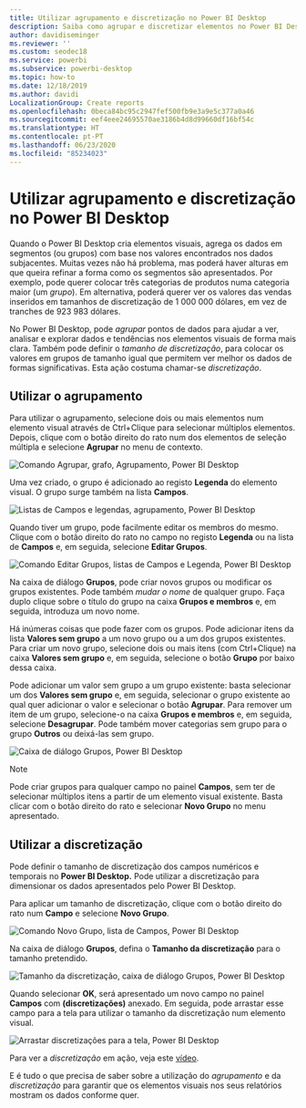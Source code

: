 ```yaml
---
title: Utilizar agrupamento e discretização no Power BI Desktop
description: Saiba como agrupar e discretizar elementos no Power BI Desktop
author: davidiseminger
ms.reviewer: ''
ms.custom: seodec18
ms.service: powerbi
ms.subservice: powerbi-desktop
ms.topic: how-to
ms.date: 12/18/2019
ms.author: davidi
LocalizationGroup: Create reports
ms.openlocfilehash: 0beca84bc95c2947fef500fb9e3a9e5c377a0a46
ms.sourcegitcommit: eef4eee24695570ae3186b4d8d99660df16bf54c
ms.translationtype: HT
ms.contentlocale: pt-PT
ms.lasthandoff: 06/23/2020
ms.locfileid: "85234023"
---
```

# <a name="use-grouping-and-binning-in-power-bi-desktop"></a>Utilizar agrupamento e discretização no Power BI Desktop
Quando o Power BI Desktop cria elementos visuais, agrega os dados em segmentos (ou grupos) com base nos valores encontrados nos dados subjacentes. Muitas vezes não há problema, mas poderá haver alturas em que queira refinar a forma como os segmentos são apresentados. Por exemplo, pode querer colocar três categorias de produtos numa categoria maior (um *grupo*). Em alternativa, poderá querer ver os valores das vendas inseridos em tamanhos de discretização de 1 000 000 dólares, em vez de tranches de 923 983 dólares.

No Power BI Desktop, pode *agrupar* pontos de dados para ajudar a ver, analisar e explorar dados e tendências nos elementos visuais de forma mais clara. Também pode definir o *tamanho de discretização*, para colocar os valores em grupos de tamanho igual que permitem ver melhor os dados de formas significativas. Esta ação costuma chamar-se *discretização*.

## <a name="using-grouping"></a>Utilizar o agrupamento
Para utilizar o agrupamento, selecione dois ou mais elementos num elemento visual através de Ctrl+Clique para selecionar múltiplos elementos. Depois, clique com o botão direito do rato num dos elementos de seleção múltipla e selecione **Agrupar** no menu de contexto.

![Comando Agrupar, grafo, Agrupamento, Power BI Desktop](media/desktop-grouping-and-binning/grouping-binning_1.png)

Uma vez criado, o grupo é adicionado ao registo **Legenda** do elemento visual. O grupo surge também na lista **Campos**.

![Listas de Campos e legendas, agrupamento, Power BI Desktop](media/desktop-grouping-and-binning/grouping-binning_2.png)

Quando tiver um grupo, pode facilmente editar os membros do mesmo. Clique com o botão direito do rato no campo no registo **Legenda** ou na lista de **Campos** e, em seguida, selecione **Editar Grupos**.

![Comando Editar Grupos, listas de Campos e Legenda, Power BI Desktop](media/desktop-grouping-and-binning/grouping-binning_3.png)

Na caixa de diálogo **Grupos**, pode criar novos grupos ou modificar os grupos existentes. Pode também *mudar o nome* de qualquer grupo. Faça duplo clique sobre o título do grupo na caixa **Grupos e membros** e, em seguida, introduza um novo nome.

Há inúmeras coisas que pode fazer com os grupos. Pode adicionar itens da lista **Valores sem grupo** a um novo grupo ou a um dos grupos existentes. Para criar um novo grupo, selecione dois ou mais itens (com Ctrl+Clique) na caixa **Valores sem grupo** e, em seguida, selecione o botão **Grupo** por baixo dessa caixa.

Pode adicionar um valor sem grupo a um grupo existente: basta selecionar um dos **Valores sem grupo** e, em seguida, selecionar o grupo existente ao qual quer adicionar o valor e selecionar o botão **Agrupar**. Para remover um item de um grupo, selecione-o na caixa **Grupos e membros** e, em seguida, selecione **Desagrupar**. Pode também mover categorias sem grupo para o grupo **Outros** ou deixá-las sem grupo.

![Caixa de diálogo Grupos, Power BI Desktop](media/desktop-grouping-and-binning/grouping-binning_4.png)

> [!NOTE]
> Pode criar grupos para qualquer campo no painel **Campos**, sem ter de selecionar múltiplos itens a partir de um elemento visual existente. Basta clicar com o botão direito do rato e selecionar **Novo Grupo** no menu apresentado.

## <a name="using-binning"></a>Utilizar a discretização
Pode definir o tamanho de discretização dos campos numéricos e temporais no **Power BI Desktop.** Pode utilizar a discretização para dimensionar os dados apresentados pelo Power BI Desktop.

Para aplicar um tamanho de discretização, clique com o botão direito do rato num **Campo** e selecione **Novo Grupo**.

![Comando Novo Grupo, lista de Campos, Power BI Desktop](media/desktop-grouping-and-binning/grouping-binning_5.png)

Na caixa de diálogo **Grupos**, defina o **Tamanho da discretização** para o tamanho pretendido.

![Tamanho da discretização, caixa de diálogo Grupos, Power BI Desktop](media/desktop-grouping-and-binning/grouping-binning_6.png)

Quando selecionar **OK**, será apresentado um novo campo no painel **Campos** com **(discretizações)** anexado. Em seguida, pode arrastar esse campo para a tela para utilizar o tamanho da discretização num elemento visual.

![Arrastar discretizações para a tela, Power BI Desktop](media/desktop-grouping-and-binning/grouping-binning_7.png)

Para ver a *discretização* em ação, veja este [vídeo](https://www.youtube.com/watch?v=BRvdZSfO0DY).

E é tudo o que precisa de saber sobre a utilização do *agrupamento* e da *discretização* para garantir que os elementos visuais nos seus relatórios mostram os dados conforme quer.
